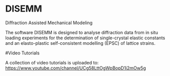 # DISEMM
Diffraction Assisted Mechanical Modeling

The software DISEMM is designed to analyse diffraction data from in situ loading
experiments for the determination of single-crystal elastic constants and an
elasto-plastic self-consistent modelling (EPSC) of lattice strains.

#Video Tutorials

A collection of video tutorials is uploaded to:
https://www.youtube.com/channel/UCg58LttOgWpBopD1i2mOw5g
